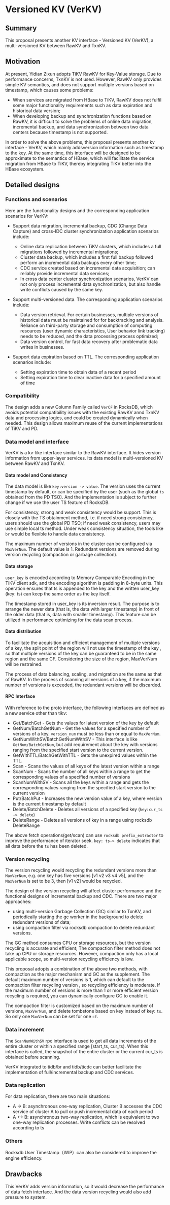 # Versioned KV (VerKV)

## Summary

This proposal presents another KV interface - Versioned KV (VerKV), a
multi-versioned KV between RawKV and TxnKV.

## Motivation

At present, Yidian Zixun adopts TiKV RawKV for Key-Value storage. Due to
performance concerns, TxnKV is not used. However, RawKV only provides simple KV
semantics, and does not support multiple versions based on timestamp,
which causes some problems:

- When services are migrated from HBase to TiKV, RawKV does not fulfil some
  major functionality requirements such as data expiration and historical data
   version;
- When developing backup and synchronization functions based on RawKV,
  it is difficult to solve the problems of online data migration, incremental
   backup, and data synchronization between two data centers because timestamp
  is not supported.

In order to solve the above problems, this proposal presents another kv
interface - VerKV, which mainly addsversion information such as timestamp to
the key. At the same time, this interface will be designed to be approximate
to the semantics of HBase, which will facilitate the service migration from
HBase to TiKV, thereby integrating TiKV better into the HBase ecosystem.

## Detailed designs

### Functions and scenarios

Here are the functionality designs and the corresponding application
scenarios for VerKV:

- Support data migration, incremental backup, CDC (Change Data Capture)
  and cross-IDC cluster synchronization application scenarios include:

  - Online data replication between TiKV clusters, which includes a full
    migrations followed by incremental migrations;
  - Cluster data backup, which includes a first full backup followed perform
    an incremental data backups every other time;
  - CDC service created based on incremental data acquisition; can reliably
    provide incremental data services;
  - In cross data center cluster synchronization scenarios, VerKV can not
    only process incremental data synchronization, but also handle write
    conflicts caused by the same key.

- Support multi-versioned data. The corresponding application scenarios
  include:

  - Data version retrieval. For certain businesses, multiple versions of
    historical data must be maintained for for backtracking and analysis.
    Reliance on third-party storage and consumption of computing resources
    (user dynamic characteristics, User behavior link tracking) needs to be
    reduced, and the data processing process optimized;
  - Data version control, for fast data recovery after problematic data
    writes in businesses.

- Support data expiration based on TTL. The corresponding application
  scenarios include:

  - Setting expiration time to obtain data of a recent period
  - Setting expiration time to clear inactive data for a specified amount
    of time

### Compatibility

The design adds a new Column Family called `VerCF` in RocksDB, which avoids
potential compatibility issues with the existing RawKV annd TxnKV data and
processing logics, and could be created dynamically when needed.
This design allows maximum reuse of the current implementations of TiKV and PD.

### Data model and interface

VerKV is a kv-like interface similar to the RawKV interface. It hides version
information from upper-layer services. Its data model is multi-versioned KV
between RawKV and TxnKV.

#### Data model and Consistency

The data model is like `key:version -> value`. The version uses the current
timestamp by default, or can be specified by the user (such as the global `ts`
obtained from the PD TSO). And the implementation is subject to further change
if we use the user TS feature of RocksDB.

For consistency, strong and weak consistency would be support. This is
closely with the TS obtainment method, i.e. if need strong consistency, users
should use the global PD TSO; if need weak consistency, users may use
simple local ts method. Under weak consistency situation, the tools like
`br` would be flexible to handle data consistency.

The maximum number of versions in the cluster can be configured via `MaxVerNum`.
The default value is 1. Redundant versions are removed during version
recycling (compaction or garbage collection).

#### Data storage

`user_key` is encoded according to Memory Comparable Encoding in the TiKV client
sdk, and the encoding algorithm is padding in 8-byte units. This operation
 ensures that ts is appended to the key and the written user_key (key: ts)
can keep the same order as the key itself.

The timestamp stored in user_key is its inversion result. The purpose is
to arrange the newer data (that is, the data with larger timestamp) in front
 of the older data (that is, data with smaller timestamp).
This feature can be utilized in performance optimizing for the data
scan process.

#### Data distribution

To facilitate the acquisition and efficient management of multiple versions of
a key, the split point of the region will not use the timestamp of the key
, so that multiple versions of the key can be guaranteed to be
in the same region and the same CF. Considering the size of the region,
MaxVerNum will be restrained.

The process of data balancing, scaling, and migration are the same as that
of RawKV. In the process of scanning all versions of a key, if the maximum
 number of versions is exceeded, the redundant versions will be discarded.

#### RPC Interface

With reference to the proto interface, the following interfaces are defined as
a new service other than tikv:

- Get/BatchGet - Gets the values for latest version of the key by default
- GetNum/BatchGetNum - Get the values for a specified number of versions of a
  key. `version_num` must be less than or equal to `MaxVerNum`.
- GetNumWithSV/BatchGetNumWithSV - This interface is like `GetNum/BatchGetNum`,
  but add requirement about the key with versions ranging from the specified
  start version to the current version.
- GetWithTTL/BatchGetWithTTL - Gets the unexpired values within the TTL.
- Scan - Scans the values of all keys of the latest version within a range
- ScanNum - Scans the number of all keys within a range to get the
  corresponding values of a specified number of versions
- ScanNumWithSV - Scans all the keys within a range and gets the
  corresponding values ranging from the specified start version to the current
  version
- Put/BatchPut - Increases the new version value of a key, where version is
  the current timestamp by default
- Delete/BatchDelete - Deletes all versions of a specified key
  (`key:cur_ts -> delete`)
- DeleteRange - Deletes all versions of key in a range using rocksdb DeleteRange

The above fetch operations(get/scan) can use `rocksdb prefix_extractor` to
improve the performance of iterator seek. `key: ts-> delete` indicates that
 all data before the `ts` has been deleted.

### Version recycling

The version recycling would recycling the redundant versions more than
`MaxVerNum`, e.g. one key has five versions [v1 v2 v3 v4 v5], and the
`MaxVerNum` is set to be 3, then [v1 v2] would be recycled.

The design of the version recycling will affect cluster performance and the
functional designs of incremental backup and CDC. There are two major
approaches:

- using multi-version Garbage Collection (GC) similar to TxnKV, and
  periodically starting the gc worker in the background to delete redundant
  versions of data;
- using compaction filter via rocksdb compaction to delete redundant versions.

The GC method consumes CPU or storage resources, but the version recycling is
accurate and efficient; The compaction filter method does not take up CPU or
storage resources. However, compaction only has a local applicable scope, so
multi-version recycling efficiency is low.

This proposal adopts a combination of the above two methods, with compaction as
the major mechanism and GC as the supplement. The default maximum number of
versions is 1, which can default to the compaction filter recycling version
, so recycling efficiency is moderate. If the maximum number of versions is more
than 1 or more efficient version recycling is required, you can dynamically
configure GC to enable it.

The compaction filter is customized based on the maximum number of versions,
`MaxVerNum`, and delete tombstone based on key instead of key: `ts`. So only
one `MaxVerNum` can be set for one `cf`.

### Data increment

The `ScanNumWithSV` rpc interface is used to get all data increments of the
entire cluster or within a specified range [start_ts, cur_ts). When this
interface is called, the snapshot of the entire cluster or the current cur_ts
is obtained before scanning.

VerKV integrated to tidb/br and tidb/ticdc can better facilitate the
implementation of full/incremental backup and CDC services.

### Data replication

For data replication, there are two main situations:

- A -> B: asynchronous one-way replication, Cluster B accesses the CDC
  service of cluster A to pull or push incremental data of each period
- A <-> B: asynchronous two-way replication, which is equivalent to two
  one-way replication processes. Write conflicts can be resolved according to ts

### Others

Rocksdb User Timestamp（WIP）can also be considered to improve the engine
efficiency.

## Drawbacks

This VerKV adds version information, so it would decrease the performance
of data fetch interface. And the data version recycling would also add
pressure to system.
